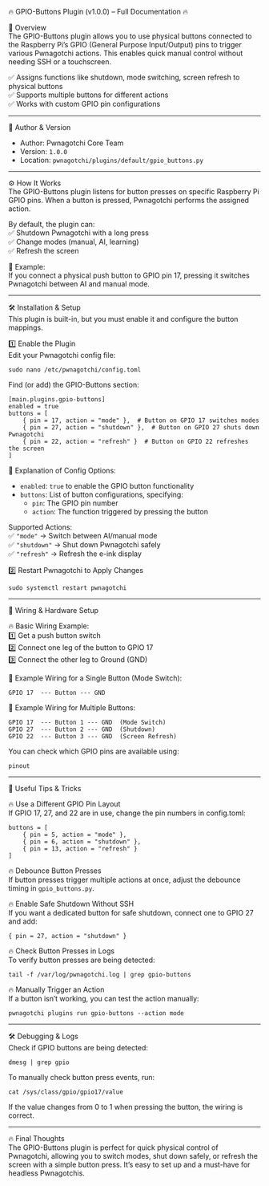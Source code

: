 🔥 GPIO-Buttons Plugin (v1.0.0) – Full Documentation 🔥  

📌 Overview  
The GPIO-Buttons plugin allows you to use physical buttons connected to the Raspberry Pi’s GPIO (General Purpose Input/Output) pins to trigger various Pwnagotchi actions. This enables quick manual control without needing SSH or a touchscreen.  

✅ Assigns functions like shutdown, mode switching, screen refresh to physical buttons  
✅ Supports multiple buttons for different actions  
✅ Works with custom GPIO pin configurations  

---

👤 Author & Version  
- Author: Pwnagotchi Core Team  
- Version: `1.0.0`  
- Location: `pwnagotchi/plugins/default/gpio_buttons.py`  

---

⚙️ How It Works  
The GPIO-Buttons plugin listens for button presses on specific Raspberry Pi GPIO pins. When a button is pressed, Pwnagotchi performs the assigned action.  

By default, the plugin can:  
✅ Shutdown Pwnagotchi with a long press  
✅ Change modes (manual, AI, learning)  
✅ Refresh the screen  

📌 Example:  
If you connect a physical push button to GPIO pin 17, pressing it switches Pwnagotchi between AI and manual mode.  

---

🛠️ Installation & Setup  
This plugin is built-in, but you must enable it and configure the button mappings.  

1️⃣ Enable the Plugin  
Edit your Pwnagotchi config file:  

	sudo nano /etc/pwnagotchi/config.toml  

Find (or add) the GPIO-Buttons section:  

	[main.plugins.gpio-buttons]
	enabled = true
	buttons = [
	    { pin = 17, action = "mode" },  # Button on GPIO 17 switches modes
	    { pin = 27, action = "shutdown" },  # Button on GPIO 27 shuts down Pwnagotchi
	    { pin = 22, action = "refresh" }  # Button on GPIO 22 refreshes the screen
	]  

📌 Explanation of Config Options:  
- `enabled`: `true` to enable the GPIO button functionality  
- `buttons`: List of button configurations, specifying:  
  - `pin`: The GPIO pin number  
  - `action`: The function triggered by pressing the button  

Supported Actions:  
✅ `"mode"` → Switch between AI/manual mode  
✅ `"shutdown"` → Shut down Pwnagotchi safely  
✅ `"refresh"` → Refresh the e-ink display  

2️⃣ Restart Pwnagotchi to Apply Changes  

	sudo systemctl restart pwnagotchi  

---

📂 Wiring & Hardware Setup  

🔥 Basic Wiring Example:  
1️⃣ Get a push button switch  
2️⃣ Connect one leg of the button to GPIO 17  
3️⃣ Connect the other leg to Ground (GND)  

📌 Example Wiring for a Single Button (Mode Switch):  
```
GPIO 17  --- Button --- GND
```

📌 Example Wiring for Multiple Buttons:  
```
GPIO 17  --- Button 1 --- GND  (Mode Switch)
GPIO 27  --- Button 2 --- GND  (Shutdown)
GPIO 22  --- Button 3 --- GND  (Screen Refresh)
```

You can check which GPIO pins are available using:  

	pinout  

---

🚀 Useful Tips & Tricks  

🔥 Use a Different GPIO Pin Layout  
If GPIO 17, 27, and 22 are in use, change the pin numbers in config.toml:  

	buttons = [
	    { pin = 5, action = "mode" },
	    { pin = 6, action = "shutdown" },
	    { pin = 13, action = "refresh" }
	]  

🔥 Debounce Button Presses  
If button presses trigger multiple actions at once, adjust the debounce timing in `gpio_buttons.py`.  

🔥 Enable Safe Shutdown Without SSH  
If you want a dedicated button for safe shutdown, connect one to GPIO 27 and add:  

	{ pin = 27, action = "shutdown" }  

🔥 Check Button Presses in Logs  
To verify button presses are being detected:  

	tail -f /var/log/pwnagotchi.log | grep gpio-buttons  

🔥 Manually Trigger an Action  
If a button isn’t working, you can test the action manually:  

	pwnagotchi plugins run gpio-buttons --action mode  

---

🛠️ Debugging & Logs  
Check if GPIO buttons are being detected:  

	dmesg | grep gpio  

To manually check button press events, run:  

	cat /sys/class/gpio/gpio17/value  

If the value changes from 0 to 1 when pressing the button, the wiring is correct.  

---

🔥 Final Thoughts  
The GPIO-Buttons plugin is perfect for quick physical control of Pwnagotchi, allowing you to switch modes, shut down safely, or refresh the screen with a simple button press. It’s easy to set up and a must-have for headless Pwnagotchis.  

